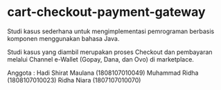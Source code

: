 # cart-checkout-payment-gateway
Studi kasus sederhana untuk mengimplementasi pemrograman berbasis komponen menggunakan bahasa Java.

Studi kasus yang diambil merupakan proses Checkout dan pembayaran melalui Channel e-Wallet (Gopay, Dana, dan Ovo) di marketplace.

Anggota :
Hadi Shirat Maulana (1808107010049)
Muhammad Ridha (1808107010023)
Ridha Niara (1807107010070)
